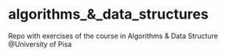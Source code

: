 # algorithms_&_data_structures
Repo with exercises of the course in Algorithms &amp; Data Structure  @University of Pisa
